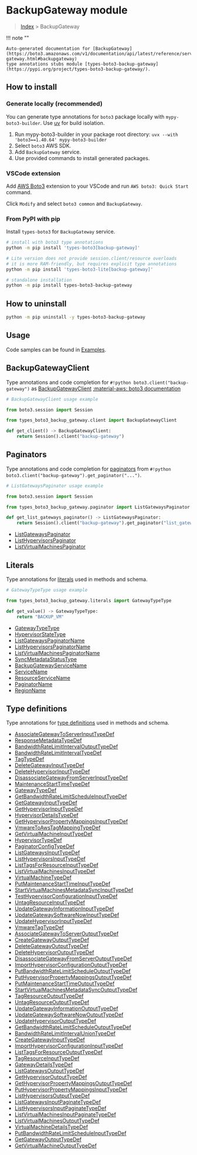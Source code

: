 #  BackupGateway module

> [Index](../README.md) > BackupGateway

!!! note ""

    Auto-generated documentation for [BackupGateway](https://boto3.amazonaws.com/v1/documentation/api/latest/reference/services/backup-gateway.html#backupgateway)
    type annotations stubs module [types-boto3-backup-gateway](https://pypi.org/project/types-boto3-backup-gateway/).

## How to install

### Generate locally (recommended)

You can generate type annotations for `boto3` package locally with `mypy-boto3-builder`.
Use [uv](https://docs.astral.sh/uv/getting-started/installation/) for build isolation.

1. Run mypy-boto3-builder in your package root directory: `uvx --with 'boto3==1.40.64' mypy-boto3-builder`
1. Select `boto3` AWS SDK.
1. Add `BackupGateway` service.
1. Use provided commands to install generated packages.


### VSCode extension

Add [AWS Boto3](https://marketplace.visualstudio.com/items?itemName=Boto3typed.boto3-ide)
extension to your VSCode and run `AWS boto3: Quick Start` command.

Click `Modify` and select `boto3 common` and `BackupGateway`.


### From PyPI with pip

Install `types-boto3` for `BackupGateway` service.

```bash
# install with boto3 type annotations
python -m pip install 'types-boto3[backup-gateway]'

# Lite version does not provide session.client/resource overloads
# it is more RAM-friendly, but requires explicit type annotations
python -m pip install 'types-boto3-lite[backup-gateway]'

# standalone installation
python -m pip install types-boto3-backup-gateway
```



## How to uninstall

```bash
python -m pip uninstall -y types-boto3-backup-gateway
```

## Usage

Code samples can be found in [Examples](./usage.md).

## BackupGatewayClient

Type annotations and code completion for  `#!python boto3.client("backup-gateway")` as [BackupGatewayClient](./client.md)
[:material-aws: boto3 documentation](https://boto3.amazonaws.com/v1/documentation/api/latest/reference/services/backup-gateway.html#BackupGateway.Client)

```python
# BackupGatewayClient usage example

from boto3.session import Session

from types_boto3_backup_gateway.client import BackupGatewayClient

def get_client() -> BackupGatewayClient:
    return Session().client("backup-gateway")
```


## Paginators

Type annotations and code completion for [paginators](./paginators.md)
from `#!python boto3.client("backup-gateway").get_paginator("...")`.

```python
# ListGatewaysPaginator usage example

from boto3.session import Session

from types_boto3_backup_gateway.paginator import ListGatewaysPaginator

def get_list_gateways_paginator() -> ListGatewaysPaginator:
    return Session().client("backup-gateway").get_paginator("list_gateways"))
```

- [ListGatewaysPaginator](./paginators.md#listgatewayspaginator)
- [ListHypervisorsPaginator](./paginators.md#listhypervisorspaginator)
- [ListVirtualMachinesPaginator](./paginators.md#listvirtualmachinespaginator)









## Literals

Type annotations for [literals](./literals.md) used in methods and schema.

```python
# GatewayTypeType usage example

from types_boto3_backup_gateway.literals import GatewayTypeType

def get_value() -> GatewayTypeType:
    return "BACKUP_VM"
```

- [GatewayTypeType](./literals.md#gatewaytypetype)
- [HypervisorStateType](./literals.md#hypervisorstatetype)
- [ListGatewaysPaginatorName](./literals.md#listgatewayspaginatorname)
- [ListHypervisorsPaginatorName](./literals.md#listhypervisorspaginatorname)
- [ListVirtualMachinesPaginatorName](./literals.md#listvirtualmachinespaginatorname)
- [SyncMetadataStatusType](./literals.md#syncmetadatastatustype)
- [BackupGatewayServiceName](./literals.md#backupgatewayservicename)
- [ServiceName](./literals.md#servicename)
- [ResourceServiceName](./literals.md#resourceservicename)
- [PaginatorName](./literals.md#paginatorname)
- [RegionName](./literals.md#regionname)




## Type definitions

Type annotations for [type definitions](./type_defs.md) used in methods and schema.

- [AssociateGatewayToServerInputTypeDef](./type_defs.md#associategatewaytoserverinputtypedef)
- [ResponseMetadataTypeDef](./type_defs.md#responsemetadatatypedef)
- [BandwidthRateLimitIntervalOutputTypeDef](./type_defs.md#bandwidthratelimitintervaloutputtypedef)
- [BandwidthRateLimitIntervalTypeDef](./type_defs.md#bandwidthratelimitintervaltypedef)
- [TagTypeDef](./type_defs.md#tagtypedef)
- [DeleteGatewayInputTypeDef](./type_defs.md#deletegatewayinputtypedef)
- [DeleteHypervisorInputTypeDef](./type_defs.md#deletehypervisorinputtypedef)
- [DisassociateGatewayFromServerInputTypeDef](./type_defs.md#disassociategatewayfromserverinputtypedef)
- [MaintenanceStartTimeTypeDef](./type_defs.md#maintenancestarttimetypedef)
- [GatewayTypeDef](./type_defs.md#gatewaytypedef)
- [GetBandwidthRateLimitScheduleInputTypeDef](./type_defs.md#getbandwidthratelimitscheduleinputtypedef)
- [GetGatewayInputTypeDef](./type_defs.md#getgatewayinputtypedef)
- [GetHypervisorInputTypeDef](./type_defs.md#gethypervisorinputtypedef)
- [HypervisorDetailsTypeDef](./type_defs.md#hypervisordetailstypedef)
- [GetHypervisorPropertyMappingsInputTypeDef](./type_defs.md#gethypervisorpropertymappingsinputtypedef)
- [VmwareToAwsTagMappingTypeDef](./type_defs.md#vmwaretoawstagmappingtypedef)
- [GetVirtualMachineInputTypeDef](./type_defs.md#getvirtualmachineinputtypedef)
- [HypervisorTypeDef](./type_defs.md#hypervisortypedef)
- [PaginatorConfigTypeDef](./type_defs.md#paginatorconfigtypedef)
- [ListGatewaysInputTypeDef](./type_defs.md#listgatewaysinputtypedef)
- [ListHypervisorsInputTypeDef](./type_defs.md#listhypervisorsinputtypedef)
- [ListTagsForResourceInputTypeDef](./type_defs.md#listtagsforresourceinputtypedef)
- [ListVirtualMachinesInputTypeDef](./type_defs.md#listvirtualmachinesinputtypedef)
- [VirtualMachineTypeDef](./type_defs.md#virtualmachinetypedef)
- [PutMaintenanceStartTimeInputTypeDef](./type_defs.md#putmaintenancestarttimeinputtypedef)
- [StartVirtualMachinesMetadataSyncInputTypeDef](./type_defs.md#startvirtualmachinesmetadatasyncinputtypedef)
- [TestHypervisorConfigurationInputTypeDef](./type_defs.md#testhypervisorconfigurationinputtypedef)
- [UntagResourceInputTypeDef](./type_defs.md#untagresourceinputtypedef)
- [UpdateGatewayInformationInputTypeDef](./type_defs.md#updategatewayinformationinputtypedef)
- [UpdateGatewaySoftwareNowInputTypeDef](./type_defs.md#updategatewaysoftwarenowinputtypedef)
- [UpdateHypervisorInputTypeDef](./type_defs.md#updatehypervisorinputtypedef)
- [VmwareTagTypeDef](./type_defs.md#vmwaretagtypedef)
- [AssociateGatewayToServerOutputTypeDef](./type_defs.md#associategatewaytoserveroutputtypedef)
- [CreateGatewayOutputTypeDef](./type_defs.md#creategatewayoutputtypedef)
- [DeleteGatewayOutputTypeDef](./type_defs.md#deletegatewayoutputtypedef)
- [DeleteHypervisorOutputTypeDef](./type_defs.md#deletehypervisoroutputtypedef)
- [DisassociateGatewayFromServerOutputTypeDef](./type_defs.md#disassociategatewayfromserveroutputtypedef)
- [ImportHypervisorConfigurationOutputTypeDef](./type_defs.md#importhypervisorconfigurationoutputtypedef)
- [PutBandwidthRateLimitScheduleOutputTypeDef](./type_defs.md#putbandwidthratelimitscheduleoutputtypedef)
- [PutHypervisorPropertyMappingsOutputTypeDef](./type_defs.md#puthypervisorpropertymappingsoutputtypedef)
- [PutMaintenanceStartTimeOutputTypeDef](./type_defs.md#putmaintenancestarttimeoutputtypedef)
- [StartVirtualMachinesMetadataSyncOutputTypeDef](./type_defs.md#startvirtualmachinesmetadatasyncoutputtypedef)
- [TagResourceOutputTypeDef](./type_defs.md#tagresourceoutputtypedef)
- [UntagResourceOutputTypeDef](./type_defs.md#untagresourceoutputtypedef)
- [UpdateGatewayInformationOutputTypeDef](./type_defs.md#updategatewayinformationoutputtypedef)
- [UpdateGatewaySoftwareNowOutputTypeDef](./type_defs.md#updategatewaysoftwarenowoutputtypedef)
- [UpdateHypervisorOutputTypeDef](./type_defs.md#updatehypervisoroutputtypedef)
- [GetBandwidthRateLimitScheduleOutputTypeDef](./type_defs.md#getbandwidthratelimitscheduleoutputtypedef)
- [BandwidthRateLimitIntervalUnionTypeDef](./type_defs.md#bandwidthratelimitintervaluniontypedef)
- [CreateGatewayInputTypeDef](./type_defs.md#creategatewayinputtypedef)
- [ImportHypervisorConfigurationInputTypeDef](./type_defs.md#importhypervisorconfigurationinputtypedef)
- [ListTagsForResourceOutputTypeDef](./type_defs.md#listtagsforresourceoutputtypedef)
- [TagResourceInputTypeDef](./type_defs.md#tagresourceinputtypedef)
- [GatewayDetailsTypeDef](./type_defs.md#gatewaydetailstypedef)
- [ListGatewaysOutputTypeDef](./type_defs.md#listgatewaysoutputtypedef)
- [GetHypervisorOutputTypeDef](./type_defs.md#gethypervisoroutputtypedef)
- [GetHypervisorPropertyMappingsOutputTypeDef](./type_defs.md#gethypervisorpropertymappingsoutputtypedef)
- [PutHypervisorPropertyMappingsInputTypeDef](./type_defs.md#puthypervisorpropertymappingsinputtypedef)
- [ListHypervisorsOutputTypeDef](./type_defs.md#listhypervisorsoutputtypedef)
- [ListGatewaysInputPaginateTypeDef](./type_defs.md#listgatewaysinputpaginatetypedef)
- [ListHypervisorsInputPaginateTypeDef](./type_defs.md#listhypervisorsinputpaginatetypedef)
- [ListVirtualMachinesInputPaginateTypeDef](./type_defs.md#listvirtualmachinesinputpaginatetypedef)
- [ListVirtualMachinesOutputTypeDef](./type_defs.md#listvirtualmachinesoutputtypedef)
- [VirtualMachineDetailsTypeDef](./type_defs.md#virtualmachinedetailstypedef)
- [PutBandwidthRateLimitScheduleInputTypeDef](./type_defs.md#putbandwidthratelimitscheduleinputtypedef)
- [GetGatewayOutputTypeDef](./type_defs.md#getgatewayoutputtypedef)
- [GetVirtualMachineOutputTypeDef](./type_defs.md#getvirtualmachineoutputtypedef)

